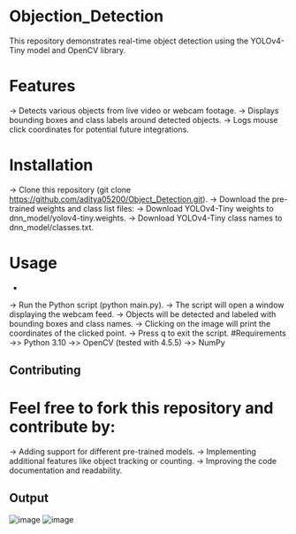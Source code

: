 # Objection_Detection
This repository demonstrates real-time object detection using the YOLOv4-Tiny model and OpenCV library.

# Features
-> Detects various objects from live video or webcam footage.
-> Displays bounding boxes and class labels around detected objects.
-> Logs mouse click coordinates for potential future integrations.
# Installation
-> Clone this repository (git clone https://github.com/aditya05200/Object_Detection.git).
-> Download the pre-trained weights and class list files:
-> Download YOLOv4-Tiny weights to dnn_model/yolov4-tiny.weights.
-> Download YOLOv4-Tiny class names to dnn_model/classes.txt.
# Usage
-
-> Run the Python script (python main.py).
-> The script will open a window displaying the webcam feed.
-> Objects will be detected and labeled with bounding boxes and class names.
-> Clicking on the image will print the coordinates of the clicked point.
-> Press q to exit the script.
#Requirements
->> Python 3.10
->> OpenCV (tested with 4.5.5)
->> NumPy
## Contributing
# Feel free to fork this repository and contribute by:

-> Adding support for different pre-trained models.
-> Implementing additional features like object tracking or counting.
-> Improving the code documentation and readability.

## Output
![image](https://github.com/aditya05200/Objection-_Detection/assets/102588012/b9a57aa3-1513-4f75-974d-8be6c07a7eae)
![image](https://github.com/aditya05200/Objection-_Detection/assets/102588012/c5aca8d8-c0a3-4ac5-94d5-a0cf12039ecf)


